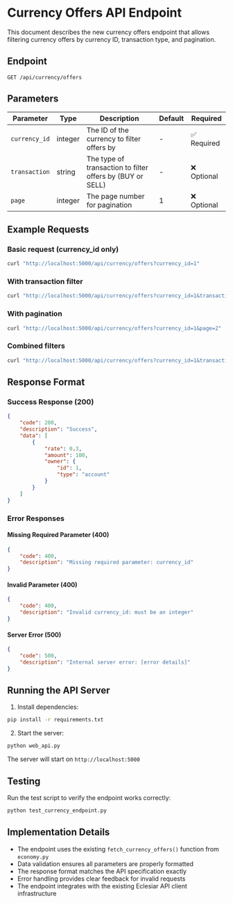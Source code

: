 # Currency Offers API Endpoint

This document describes the new currency offers endpoint that allows filtering currency offers by currency ID, transaction type, and pagination.

## Endpoint

```
GET /api/currency/offers
```

## Parameters

| Parameter | Type | Description | Default | Required |
|-----------|------|-------------|---------|----------|
| `currency_id` | integer | The ID of the currency to filter offers by | - | ✅ Required |
| `transaction` | string | The type of transaction to filter offers by (BUY or SELL) | - | ❌ Optional |
| `page` | integer | The page number for pagination | 1 | ❌ Optional |

## Example Requests

### Basic request (currency_id only)
```bash
curl "http://localhost:5000/api/currency/offers?currency_id=1"
```

### With transaction filter
```bash
curl "http://localhost:5000/api/currency/offers?currency_id=1&transaction=BUY"
```

### With pagination
```bash
curl "http://localhost:5000/api/currency/offers?currency_id=1&page=2"
```

### Combined filters
```bash
curl "http://localhost:5000/api/currency/offers?currency_id=1&transaction=SELL&page=3"
```

## Response Format

### Success Response (200)
```json
{
    "code": 200,
    "description": "Success",
    "data": [
        {
            "rate": 0.3,
            "amount": 100,
            "owner": {
                "id": 1,
                "type": "account"
            }
        }
    ]
}
```

### Error Responses

#### Missing Required Parameter (400)
```json
{
    "code": 400,
    "description": "Missing required parameter: currency_id"
}
```

#### Invalid Parameter (400)
```json
{
    "code": 400,
    "description": "Invalid currency_id: must be an integer"
}
```

#### Server Error (500)
```json
{
    "code": 500,
    "description": "Internal server error: [error details]"
}
```

## Running the API Server

1. Install dependencies:
```bash
pip install -r requirements.txt
```

2. Start the server:
```bash
python web_api.py
```

The server will start on `http://localhost:5000`

## Testing

Run the test script to verify the endpoint works correctly:
```bash
python test_currency_endpoint.py
```

## Implementation Details

- The endpoint uses the existing `fetch_currency_offers()` function from `economy.py`
- Data validation ensures all parameters are properly formatted
- The response format matches the API specification exactly
- Error handling provides clear feedback for invalid requests
- The endpoint integrates with the existing Eclesiar API client infrastructure
